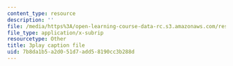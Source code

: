 ```yaml
---
content_type: resource
description: ''
file: /media/https%3A/open-learning-course-data-rc.s3.amazonaws.com/res-ll-005-mathematics-of-big-data-and-machine-learning-january-iap-2020/7b8da1b5a2d051d7add58190cc3b288d_zkcj6JrhGy8.vtt
file_type: application/x-subrip
resourcetype: Other
title: 3play caption file
uid: 7b8da1b5-a2d0-51d7-add5-8190cc3b288d
---
```

